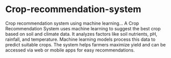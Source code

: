 # Crop-recommendation-system
Crop recommendation system using machine learning... 
A Crop Recommendation System uses machine learning to suggest the best crop based on soil and climate data. It analyzes factors like soil nutrients, pH, rainfall, and temperature. Machine learning models process this data to predict suitable crops. The system helps farmers maximize yield and can be accessed via web or mobile apps for easy recommendations. 
